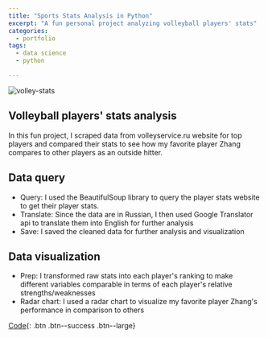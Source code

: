 ```yaml
---
title: "Sports Stats Analysis in Python"
excerpt: "A fun personal project analyzing volleyball players' stats"
categories:
  - portfolio
tags:
  - data science
  - python

---
```

![volley-stats](https://encrypted-tbn0.gstatic.com/images?q=tbn:ANd9GcS27An_e6dBdQI1LuwWrlgIgZZtFl5FBEtH_Ew-PuVWVw&s) 

## Volleyball players' stats analysis  
In this fun project, I scraped data from volleyservice.ru website for top players and compared their stats to see how my favorite player Zhang compares to other players as an outside hitter. 

## Data query
- Query: I used the BeautifulSoup library to query the player stats website to get their player stats. 
- Translate: Since the data are in Russian, I then used Google Translator api to translate them into English for further analysis
- Save: I saved the cleaned data for further analysis and visualization

## Data visualization
-  Prep: I transformed raw stats into each player's ranking to make different variables comparable in terms of each player's relative strengths/weaknesses
-  Radar chart: I used a radar chart to visualize my favorite player Zhang's performance in comparison to others


[Code](https://github.com/chaix026/volley-zjy){: .btn .btn--success .btn--large}

